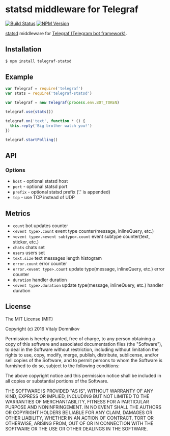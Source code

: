 # statsd middleware for Telegraf

[![Build Status](https://img.shields.io/travis/telegraf/telegraf-statsd.svg?branch=master&style=flat-square)](https://travis-ci.org/telegraf/telegraf-statsd)
[![NPM Version](https://img.shields.io/npm/v/telegraf-statsd.svg?style=flat-square)](https://www.npmjs.com/package/telegraf-statsd)

[statsd](https://github.com/etsy/statsd) middleware for [Telegraf (Telegram bot framework)](https://github.com/telegraf/telegraf).

## Installation

```js
$ npm install telegraf-statsd
```

## Example
  
```js
var Telegraf = require('telegraf')
var stats = require('telegraf-statsd')

var telegraf = new Telegraf(process.env.BOT_TOKEN)

telegraf.use(stats())

telegraf.on('text', function * () {
  this.reply('Big brother watch you!')
})

telegraf.startPolling()
```

## API

### Options

* `host` - optional statsd host
* `port` - optional statsd port
* `prefix` - optional statsd prefix ('.' is appended)
* `tcp` - use TCP instead of UDP

## Metrics

* `count` bot updates counter
* `<event type>.count` event type counter(message, inlineQuery, etc.)
* `<event type>.<event subtype>.count` event subtype counter(text, sticker, etc.)
* `chats` chats set
* `users` users set
* `text.size` text messages length histogram
* `error.count` error counter
* `error.<event type>.count` update type(message, inlineQuery, etc.) error counter
* `duration` handler duration
* `<event type>.duration` update type(message, inlineQuery, etc.) handler duration 

## License

The MIT License (MIT)

Copyright (c) 2016 Vitaly Domnikov

Permission is hereby granted, free of charge, to any person obtaining a copy
of this software and associated documentation files (the "Software"), to deal
in the Software without restriction, including without limitation the rights
to use, copy, modify, merge, publish, distribute, sublicense, and/or sell
copies of the Software, and to permit persons to whom the Software is
furnished to do so, subject to the following conditions:

The above copyright notice and this permission notice shall be included in all
copies or substantial portions of the Software.

THE SOFTWARE IS PROVIDED "AS IS", WITHOUT WARRANTY OF ANY KIND, EXPRESS OR
IMPLIED, INCLUDING BUT NOT LIMITED TO THE WARRANTIES OF MERCHANTABILITY,
FITNESS FOR A PARTICULAR PURPOSE AND NONINFRINGEMENT. IN NO EVENT SHALL THE
AUTHORS OR COPYRIGHT HOLDERS BE LIABLE FOR ANY CLAIM, DAMAGES OR OTHER
LIABILITY, WHETHER IN AN ACTION OF CONTRACT, TORT OR OTHERWISE, ARISING FROM,
OUT OF OR IN CONNECTION WITH THE SOFTWARE OR THE USE OR OTHER DEALINGS IN THE
SOFTWARE.

